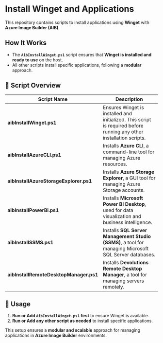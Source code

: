 # Install Winget and Applications

This repository contains scripts to install applications using **Winget** with **Azure Image Builder (AIB)**.

## How It Works
- The **`AibInstallWinget.ps1`** script ensures that **Winget is installed and ready to use** on the host.
- All other scripts install specific applications, following a **modular** approach.

## 📜 Script Overview

| Script Name                          | Description |
|--------------------------------------|-------------|
| **aibInstallWinget.ps1**            | Ensures Winget is installed and initialized. This script is required before running any other installation scripts. |
| **aibInstallAzureCLI.ps1**          | Installs **Azure CLI**, a command-line tool for managing Azure resources. |
| **aibInstallAzureStorageExplorer.ps1** | Installs **Azure Storage Explorer**, a GUI tool for managing Azure Storage accounts. |
| **aibInstallPowerBi.ps1**           | Installs **Microsoft Power BI Desktop**, used for data visualization and business intelligence. |
| **aibInstallSSMS.ps1**              | Installs **SQL Server Management Studio (SSMS)**, a tool for managing Microsoft SQL Server databases. |
| **aibInstallRemoteDesktopManager.ps1**              | Installs **Devolutions Remote Desktop Manager**, a tool for managing servers remotely. |

## 🔧 Usage
1. **Run or Add `AibInstallWinget.ps1` first** to ensure Winget is available.
2. **Run or Add any other script as needed** to install specific applications.

This setup ensures a **modular and scalable** approach for managing applications in **Azure Image Builder** environments.